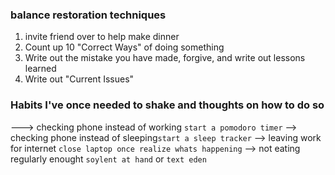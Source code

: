 ### balance restoration techniques 
1. invite friend over to help make dinner 
2. Count up 10 "Correct Ways" of doing something
3. Write out the mistake you have made, forgive, and write out lessons learned
4. Write out "Current Issues"


### Habits I've once needed to shake and thoughts on how to do so
---> checking phone instead of working  `start a pomodoro timer`
--> checking phone instead of sleeping`start a sleep tracker`
--> leaving work for internet `close laptop once realize whats happening`
--> not eating regularly enought `soylent at hand` or `text eden`



